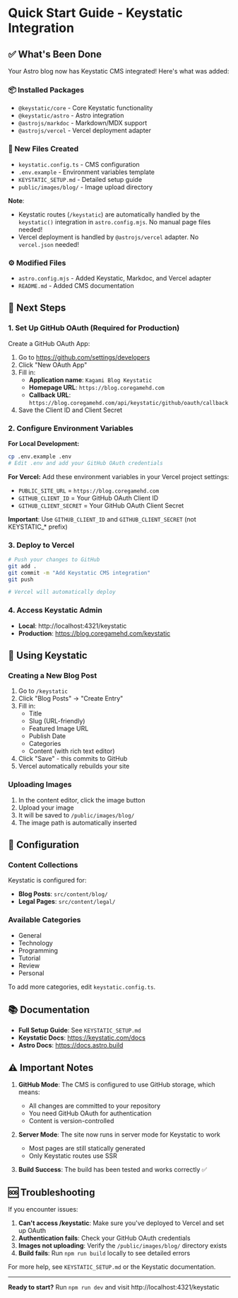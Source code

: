 # Quick Start Guide - Keystatic Integration

## ✅ What's Been Done

Your Astro blog now has Keystatic CMS integrated! Here's what was added:

### 📦 Installed Packages
- `@keystatic/core` - Core Keystatic functionality
- `@keystatic/astro` - Astro integration
- `@astrojs/markdoc` - Markdown/MDX support
- `@astrojs/vercel` - Vercel deployment adapter

### 📁 New Files Created
- `keystatic.config.ts` - CMS configuration
- `.env.example` - Environment variables template
- `KEYSTATIC_SETUP.md` - Detailed setup guide
- `public/images/blog/` - Image upload directory

**Note**: 
- Keystatic routes (`/keystatic`) are automatically handled by the `keystatic()` integration in `astro.config.mjs`. No manual page files needed!
- Vercel deployment is handled by `@astrojs/vercel` adapter. No `vercel.json` needed!

### ⚙️ Modified Files
- `astro.config.mjs` - Added Keystatic, Markdoc, and Vercel adapter
- `README.md` - Added CMS documentation

## 🚀 Next Steps

### 1. Set Up GitHub OAuth (Required for Production)

Create a GitHub OAuth App:
1. Go to https://github.com/settings/developers
2. Click "New OAuth App"
3. Fill in:
   - **Application name**: `Kagami Blog Keystatic`
   - **Homepage URL**: `https://blog.coregamehd.com`
   - **Callback URL**: `https://blog.coregamehd.com/api/keystatic/github/oauth/callback`
4. Save the Client ID and Client Secret

### 2. Configure Environment Variables

**For Local Development:**
```bash
cp .env.example .env
# Edit .env and add your GitHub OAuth credentials
```

**For Vercel:**
Add these environment variables in your Vercel project settings:
- `PUBLIC_SITE_URL` = `https://blog.coregamehd.com`
- `GITHUB_CLIENT_ID` = Your GitHub OAuth Client ID
- `GITHUB_CLIENT_SECRET` = Your GitHub OAuth Client Secret

**Important**: Use `GITHUB_CLIENT_ID` and `GITHUB_CLIENT_SECRET` (not KEYSTATIC_* prefix)

### 3. Deploy to Vercel

```bash
# Push your changes to GitHub
git add .
git commit -m "Add Keystatic CMS integration"
git push

# Vercel will automatically deploy
```

### 4. Access Keystatic Admin

- **Local**: http://localhost:4321/keystatic
- **Production**: https://blog.coregamehd.com/keystatic

## 📝 Using Keystatic

### Creating a New Blog Post

1. Go to `/keystatic`
2. Click "Blog Posts" → "Create Entry"
3. Fill in:
   - Title
   - Slug (URL-friendly)
   - Featured Image URL
   - Publish Date
   - Categories
   - Content (with rich text editor)
4. Click "Save" - this commits to GitHub
5. Vercel automatically rebuilds your site

### Uploading Images

1. In the content editor, click the image button
2. Upload your image
3. It will be saved to `/public/images/blog/`
4. The image path is automatically inserted

## 🔧 Configuration

### Content Collections

Keystatic is configured for:
- **Blog Posts**: `src/content/blog/`
- **Legal Pages**: `src/content/legal/`

### Available Categories

- General
- Technology
- Programming
- Tutorial
- Review
- Personal

To add more categories, edit `keystatic.config.ts`.

## 📚 Documentation

- **Full Setup Guide**: See `KEYSTATIC_SETUP.md`
- **Keystatic Docs**: https://keystatic.com/docs
- **Astro Docs**: https://docs.astro.build

## ⚠️ Important Notes

1. **GitHub Mode**: The CMS is configured to use GitHub storage, which means:
   - All changes are committed to your repository
   - You need GitHub OAuth for authentication
   - Content is version-controlled

2. **Server Mode**: The site now runs in server mode for Keystatic to work
   - Most pages are still statically generated
   - Only Keystatic routes use SSR

3. **Build Success**: The build has been tested and works correctly ✅

## 🆘 Troubleshooting

If you encounter issues:

1. **Can't access /keystatic**: Make sure you've deployed to Vercel and set up OAuth
2. **Authentication fails**: Check your GitHub OAuth credentials
3. **Images not uploading**: Verify the `/public/images/blog/` directory exists
4. **Build fails**: Run `npm run build` locally to see detailed errors

For more help, see `KEYSTATIC_SETUP.md` or the Keystatic documentation.

---

**Ready to start?** Run `npm run dev` and visit http://localhost:4321/keystatic
